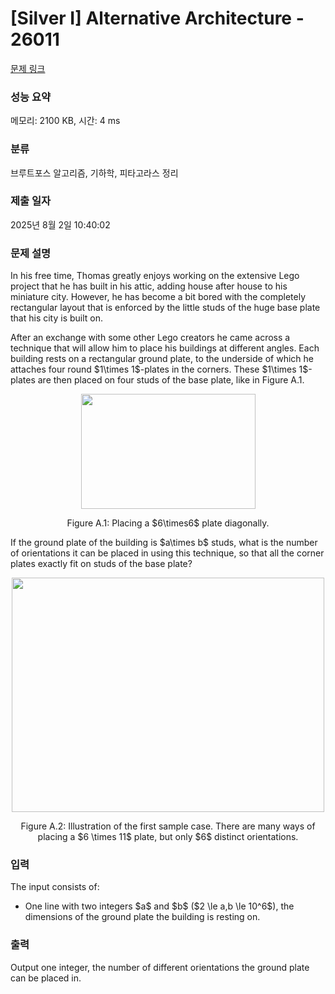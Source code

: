 # [Silver I] Alternative Architecture - 26011 

[문제 링크](https://www.acmicpc.net/problem/26011) 

### 성능 요약

메모리: 2100 KB, 시간: 4 ms

### 분류

브루트포스 알고리즘, 기하학, 피타고라스 정리

### 제출 일자

2025년 8월 2일 10:40:02

### 문제 설명

<p>In his free time, Thomas greatly enjoys working on the extensive Lego project that he has built in his attic, adding house after house to his miniature city. However, he has become a bit bored with the completely rectangular layout that is enforced by the little studs of the huge base plate that his city is built on.</p>

<p>After an exchange with some other Lego creators he came across a technique that will allow him to place his buildings at different angles. Each building rests on a rectangular ground plate, to the underside of which he attaches four round $1\times 1$-plates in the corners. These $1\times 1$-plates are then placed on four studs of the base plate, like in Figure A.1.</p>

<p style="text-align: center;"><img alt="" src="https://upload.acmicpc.net/85aa9e59-b061-473d-92cd-d0216b0c3386/-/preview/" style="width: 279px; height: 184px;"></p>

<p style="text-align: center;">Figure A.1: Placing a $6\times6$ plate diagonally.</p>

<p>If the ground plate of the building is $a\times b$ studs, what is the number of orientations it can be placed in using this technique, so that all the corner plates exactly fit on studs of the base plate?</p>

<p style="text-align: center;"><img alt="" src="https://upload.acmicpc.net/a56b3f60-cc5b-41d1-89a2-62803ca7ea2b/-/preview/" style="width: 500px; height: 375px;"></p>

<p style="text-align: center;">Figure A.2: Illustration of the first sample case. There are many ways of placing a $6 \times 11$ plate, but only $6$ distinct orientations.</p>

### 입력 

 <p>The input consists of:</p>

<ul>
	<li>One line with two integers $a$ and $b$ ($2 \le a,b \le 10^6$), the dimensions of the ground plate the building is resting on.</li>
</ul>

### 출력 

 <p>Output one integer, the number of different orientations the ground plate can be placed in.</p>

